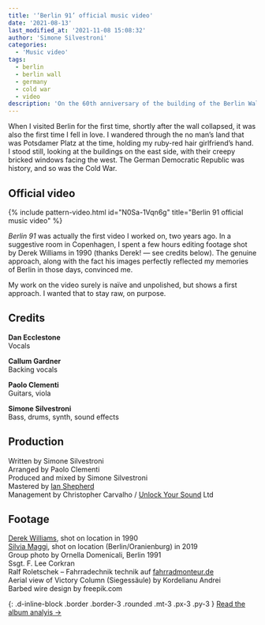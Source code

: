 ```yaml
---
title: '‘Berlin 91’ official music video'
date: '2021-08-13'
last_modified_at: '2021-11-08 15:08:32'
author: 'Simone Silvestroni'
categories:
  - 'Music video'
tags:
  - berlin
  - berlin wall
  - germany
  - cold war
  - video
description: 'On the 60th anniversary of the building of the Berlin Wall, I’ve decided to release the last video from the album ‘After 1989’.'
---
```

When I visited Berlin for the first time, shortly after the wall collapsed, it was also the first time I fell in love. I wandered through the no man’s land that was Potsdamer Platz at the time, holding my ruby-red hair girlfriend’s hand. I stood still, looking at the buildings on the east side, with their creepy bricked windows facing the west. The German Democratic Republic was history, and so was the Cold War.

## Official video

{% include pattern-video.html id="N0Sa-1Vqn6g" title="Berlin 91 official music video" %}

_Berlin 91_ was actually the first video I worked on, two years ago. In a suggestive room in Copenhagen, I spent a few hours editing footage shot by Derek Williams in 1990 (thanks Derek! — see credits below). The genuine approach, along with the fact his images perfectly reflected my memories of Berlin in those days, convinced me.

My work on the video surely is naïve and unpolished, but shows a first approach. I wanted that to stay raw, on purpose.

## Credits

**Dan Ecclestone**<br>
Vocals

**Callum Gardner**<br>
Backing vocals

**Paolo Clementi**<br>
Guitars, viola

**Simone Silvestroni**<br>
Bass, drums, synth, sound effects

## Production

Written by Simone Silvestroni<br>
Arranged by Paolo Clementi<br>
Produced and mixed by Simone Silvestroni<br>
Mastered by [Ian Shepherd](https://en.wikipedia.org/wiki/Ian_Shepherd)<br>
Management by Christopher Carvalho / [Unlock Your Sound](https://unlockyoursound.com/) Ltd

## Footage

[Derek Williams](https://www.nr23.net/), shot on location in 1990<br>
[Silvia Maggi](https://silviamaggidesign.com/), shot on location (Berlin/Oranienburg) in 2019<br>
Group photo by Ornella Domenicali, Berlin 1991<br>
Ssgt. F. Lee Corkran<br>
Ralf Roletschek – Fahrradechnik technik auf [fahrradmonteur.de](https://www.fahrradmonteur.de/Fahrradtechnik_und_Fotografie)<br>
Aerial view of Victory Column (Siegessäule) by Kordelianu Andrei<br>
Barbed wire design by freepik.com<br>

{: .d-inline-block .border .border-3 .rounded .mt-3 .px-3 .py-3 }
[Read the album analyis →](/work/music/after-1989/)